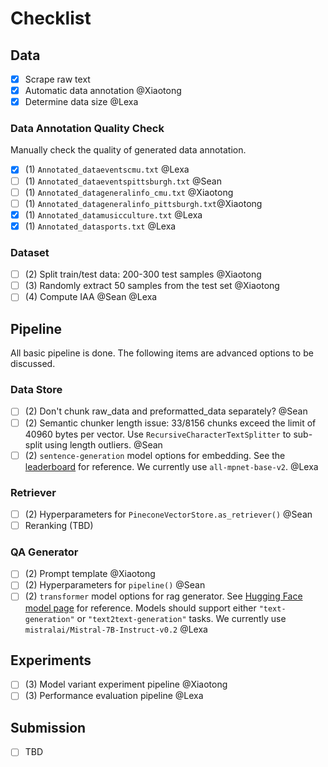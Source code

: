 # Checklist

## Data

* [X]  Scrape raw text
* [X]  Automatic data annotation @Xiaotong
* [X]  Determine data size @Lexa

### Data Annotation Quality Check

Manually check the quality of generated data annotation.

* [X]  (1) `Annotated_dataeventscmu.txt` @Lexa
* [ ]  (1) `Annotated_dataeventspittsburgh.txt` @Sean
* [ ]  (1) `Annotated_datageneralinfo_cmu.txt` @Xiaotong
* [ ]  (1) `Annotated_datageneralinfo_pittsburgh.txt`@Xiaotong
* [X]  (1) `Annotated_datamusicculture.txt` @Lexa
* [X]  (1) `Annotated_datasports.txt` @Lexa

### Dataset
* [ ]  (2) Split train/test data: 200-300 test samples  @Xiaotong
* [ ]  (3) Randomly extract 50 samples from the test set  @Xiaotong
* [ ]  (4) Compute IAA  @Sean @Lexa

## Pipeline

All basic pipeline is done. The following items are advanced options to be discussed.

### Data Store

* [ ]  (2) Don't chunk raw_data and preformatted_data separately?  @Sean
* [ ]  (2) Semantic chunker length issue: 33/8156 chunks exceed the limit of 40960 bytes per vector. Use `RecursiveCharacterTextSplitter` to sub-split using length outliers.  @Sean
* [ ]  (2) `sentence-generation` model options for embedding. See the [leaderboard](https://sbert.net/docs/sentence_transformer/pretrained_models.html) for reference. We currently use `all-mpnet-base-v2`.  @Lexa

### Retriever

* [ ]  (2) Hyperparameters for `PineconeVectorStore.as_retriever()`  @Sean
* [ ]  Reranking (TBD)

### QA Generator

* [ ]  (2) Prompt template  @Xiaotong
* [ ]  (2) Hyperparameters for `pipeline()`  @Sean
* [ ]  (2) `transformer` model options for rag generator. See [Hugging Face model page](https://huggingface.co/models) for reference. Models should support either `"text-generation"` or `"text2text-generation"` tasks. We currently use `mistralai/Mistral-7B-Instruct-v0.2`  @Lexa

## Experiments

* [ ]  (3) Model variant experiment pipeline  @Xiaotong
* [ ]  (3) Performance evaluation pipeline  @Lexa

## Submission

* [ ]  TBD
